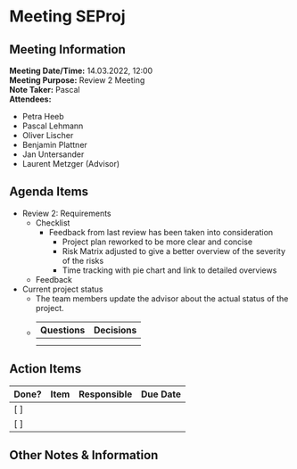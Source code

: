 # Meeting SEProj
## Meeting Information
**Meeting Date/Time:** 14.03.2022, 12:00  
**Meeting Purpose:** Review 2 Meeting  
**Note Taker:** Pascal  
**Attendees:**
- Petra Heeb
- Pascal Lehmann
- Oliver Lischer
- Benjamin Plattner
- Jan Untersander
- Laurent Metzger (Advisor)
 
## Agenda Items
- Review 2: Requirements
  - Checklist
    - Feedback from last review has been taken into consideration
      - Project plan reworked to be more clear and concise
      - Risk Matrix adjusted to give a better overview of the severity of the risks
      - Time tracking with pie chart and link to detailed overviews
  - Feedback
- Current project status
  - The team members update the advisor about the actual status of the project.
  - | Questions | Decisions |
    |-----------| --------- |
    |  |  |
    |  |  |


## Action Items
| Done? | Item | Responsible | Due Date |
|-------|------|-------------|----------|
| [  ]  |  |  |  |
| [  ]  |  |  |  |


## Other Notes & Information

